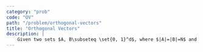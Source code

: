 ```yaml
---
category: "prob"
code: "OV"
path: "/problem/orthogonal-vectors"
title: "Orthogonal Vectors"
description: |
    Given two sets $A, B\subseteq \set{0, 1}^d$, where $|A|=|B|=N$ and $d=\Theta(\log N)$. Then there exists $a\in A$ and $b\in B$ so that $\langle a, b\rangle = 0$.
---
```


<showvariable varname='description'></showvariable>